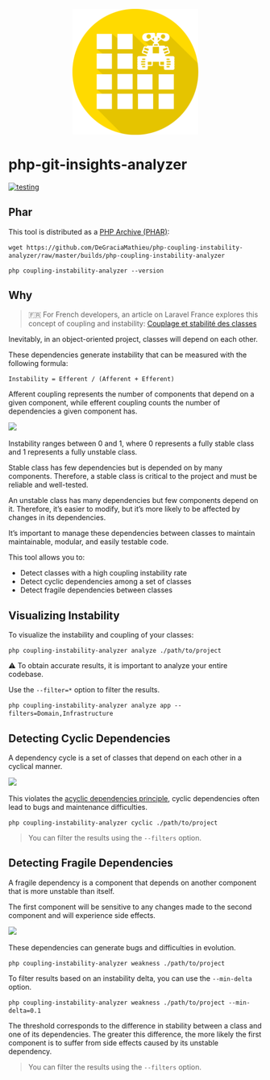 <p align="center">
<img src="https://github.com/DeGraciaMathieu/php-smelly-code-detector/blob/master/arts/robot.png" width="250">
</p>

# php-git-insights-analyzer

[![testing](https://github.com/DeGraciaMathieu/php-coupling-instability-analyzer/actions/workflows/testing.yml/badge.svg)](https://github.com/DeGraciaMathieu/php-coupling-instability-analyzer/actions/workflows/testing.yml)

## Phar
This tool is distributed as a [PHP Archive (PHAR)](https://www.php.net/phar):

```
wget https://github.com/DeGraciaMathieu/php-coupling-instability-analyzer/raw/master/builds/php-coupling-instability-analyzer
```

```
php coupling-instability-analyzer --version
```

## Why

> 🇫🇷 For French developers, an article on Laravel France explores this concept of coupling and instability: [Couplage et stabilité des classes](https://laravel-france.com/posts/couplage-et-stabilite-des-classes)

Inevitably, in an object-oriented project, classes will depend on each other.

These dependencies generate instability that can be measured with the following formula:

```
Instability = Efferent / (Afferent + Efferent)
```

Afferent coupling represents the number of components that depend on a given component, while efferent coupling counts the number of dependencies a given component has.

<img src='https://cdn.laravel-france.com/images/pictures/d76e1a9e-1706-42d3-a215-8dabeaaeba3c.png'>

Instability ranges between 0 and 1, where 0 represents a fully stable class and 1 represents a fully unstable class.

Stable class has few dependencies but is depended on by many components. Therefore, a stable class is critical to the project and must be reliable and well-tested.

An unstable class has many dependencies but few components depend on it. Therefore, it’s easier to modify, but it’s more likely to be affected by changes in its dependencies.

It’s important to manage these dependencies between classes to maintain maintainable, modular, and easily testable code.

This tool allows you to:

- Detect classes with a high coupling instability rate
- Detect cyclic dependencies among a set of classes
- Detect fragile dependencies between classes

## Visualizing Instability

To visualize the instability and coupling of your classes:

```
php coupling-instability-analyzer analyze ./path/to/project
```

⚠️ To obtain accurate results, it is important to analyze your entire codebase.

Use the `--filter=*` option to filter the results.

```
php coupling-instability-analyzer analyze app --filters=Domain,Infrastructure
```

## Detecting Cyclic Dependencies

A dependency cycle is a set of classes that depend on each other in a cyclical manner.

<img src='https://cdn.laravel-france.com/images/pictures/34ddeac2-d9ac-4ebb-a54c-48f7940945ca.png'>

This violates the [acyclic dependencies principle](https://en.wikipedia.org/wiki/Acyclic_dependencies_principle), cyclic dependencies often lead to bugs and maintenance difficulties.

```
php coupling-instability-analyzer cyclic ./path/to/project
```

> You can filter the results using the `--filters` option.

## Detecting Fragile Dependencies

A fragile dependency is a component that depends on another component that is more unstable than itself.

The first component will be sensitive to any changes made to the second component and will experience side effects.

<img src='https://cdn.laravel-france.com/images/pictures/c80b59f3-ffad-4609-9364-f8efa4e62c9a.png'>

These dependencies can generate bugs and difficulties in evolution.

```
php coupling-instability-analyzer weakness ./path/to/project
```

To filter results based on an instability delta, you can use the `--min-delta` option.

```
php coupling-instability-analyzer weakness ./path/to/project --min-delta=0.1
```

The threshold corresponds to the difference in stability between a class and one of its dependencies. The greater this difference, the more likely the first component is to suffer from side effects caused by its unstable dependency.

> You can filter the results using the `--filters` option.
